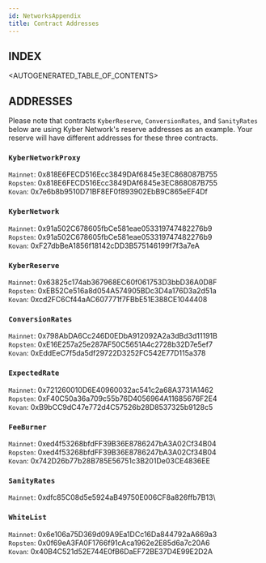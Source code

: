 ```yaml
---
id: NetworksAppendix
title: Contract Addresses
---
```


## INDEX

<AUTOGENERATED_TABLE_OF_CONTENTS>

## ADDRESSES

Please note that contracts `KyberReserve`, `ConversionRates`, and `SanityRates` below are using Kyber Network's reserve addresses as an example. Your reserve will have different addresses for these three contracts.

### `KyberNetworkProxy`
`Mainnet`: 0x818E6FECD516Ecc3849DAf6845e3EC868087B755\
`Ropsten`: 0x818E6FECD516Ecc3849DAf6845e3EC868087B755\
`Kovan`: 0x7e6b8b9510D71BF8EF0f893902EbB9C865eEF4Df

### `KyberNetwork`
`Mainnet`: 0x91a502C678605fbCe581eae053319747482276b9\
`Ropsten`: 0x91a502C678605fbCe581eae053319747482276b9\
`Kovan`: 0xF27dbBeA1856f18142cDD3B575146199f7f3a7eA

### `KyberReserve`
`Mainnet`: 0x63825c174ab367968EC60f061753D3bbD36A0D8F\
`Ropsten`: 0xEB52Ce516a8d054A574905BDc3D4a176D3a2d51a\
`Kovan`: 0xcd2FC6Cf44aAC607771f7FBbE51E388CE1044408

### `ConversionRates`
`Mainnet`: 0x798AbDA6Cc246D0EDbA912092A2a3dBd3d11191B\
`Ropsten`: 0xE16E257a25e287AF50C5651A4c2728b32D7e5ef7\
`Kovan`: 0xEddEeC7f5da5df29722D3252FC542E77D115a378

### `ExpectedRate`
`Mainnet`: 0x721260010D6E40960032ac541c2a68A3731A1462\
`Ropsten`: 0xF40C50a36a709c55b76D4056964A11685676F2E4\
`Kovan`: 0xB9bCC9dC47e772d4C57526b28D8537325b9128c5

### `FeeBurner`
`Mainnet`: 0xed4f53268bfdFF39B36E8786247bA3A02Cf34B04\
`Ropsten`: 0xed4f53268bfdFF39B36E8786247bA3A02Cf34B04\
`Kovan`: 0x742D26b77b28B785E56751c3B201De03CE4836EE

### `SanityRates`
`Mainnet`: 0xdfc85C08d5e5924aB49750E006CF8a826ffb7B13\

### `WhiteList`
`Mainnet`: 0x6e106a75D369d09A9Ea1DCc16Da844792aA669a3\
`Ropsten`: 0x0f69eA3FA0F1766f91cAca1962e2E85d6a7c20A6\
`Kovan`: 0x40B4C521d52E744E0fB6DaEF72BE37D4E99E2D2A